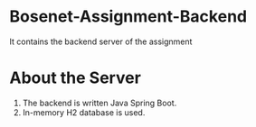 # Bosenet-Assignment-Backend
It contains the backend server of the assignment

# About the Server
1. The backend is written Java Spring Boot.
2. In-memory H2 database is used.


